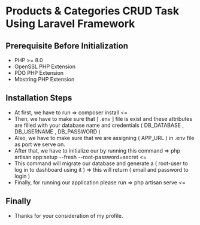# Products & Categories CRUD Task Using Laravel Framework

## Prerequisite Before Initialization
- PHP >= 8.0
- OpenSSL PHP Extension
- PDO PHP Extension
- Mbstring PHP Extension

## Installation Steps
- At first, we have to run =>  composer install  <=
- Then, we have to make sure that [ .env ] file is exist and these attributes are filled with your database name and credentials ( DB_DATABASE , DB_USERNAME , DB_PASSWORD )
- Also, we have to make sure that we are assigning ( APP_URL ) in .env file as port we serve on.
- After that, we have to initialize our by running this command =>  php artisan app:setup --fresh --root-password=secret  <= 
- This command will migrate our database and generate a ( root-user to log in to dashboard using it ) => this will return ( email and password to login )
- Finally, for running our application please run =>  php artisan serve   <=

## Finally
- Thanks for your consideration of my profile.

